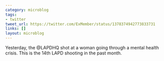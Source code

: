 ```yaml
---
category: microblog
tags:
- twitter
tweet_url: https://twitter.com/ExMember/status/1378374942773833731
links: []
layout: microblog
---
```

Yesterday, the @LAPDHQ shot at a woman going through a mental health crisis. This is the 14th LAPD shooting in the past month.
